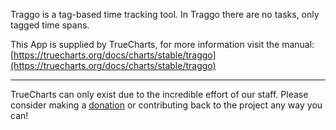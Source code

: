 Traggo is a tag-based time tracking tool. In Traggo there are no tasks, only tagged time spans.

This App is supplied by TrueCharts, for more information visit the manual: [https://truecharts.org/docs/charts/stable/traggo](https://truecharts.org/docs/charts/stable/traggo)

---

TrueCharts can only exist due to the incredible effort of our staff.
Please consider making a [donation](https://truecharts.org/docs/about/sponsor) or contributing back to the project any way you can!
